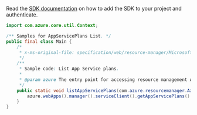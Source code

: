 Read the [SDK documentation](https://github.com/Azure/azure-sdk-for-java/blob/azure-resourcemanager_2.15.0/sdk/resourcemanager/azure-resourcemanager/README.md) on how to add the SDK to your project and authenticate.

```java
import com.azure.core.util.Context;

/** Samples for AppServicePlans List. */
public final class Main {
    /*
     * x-ms-original-file: specification/web/resource-manager/Microsoft.Web/stable/2021-03-01/examples/ListAppServicePlans.json
     */
    /**
     * Sample code: List App Service plans.
     *
     * @param azure The entry point for accessing resource management APIs in Azure.
     */
    public static void listAppServicePlans(com.azure.resourcemanager.AzureResourceManager azure) {
        azure.webApps().manager().serviceClient().getAppServicePlans().list(null, Context.NONE);
    }
}
```
